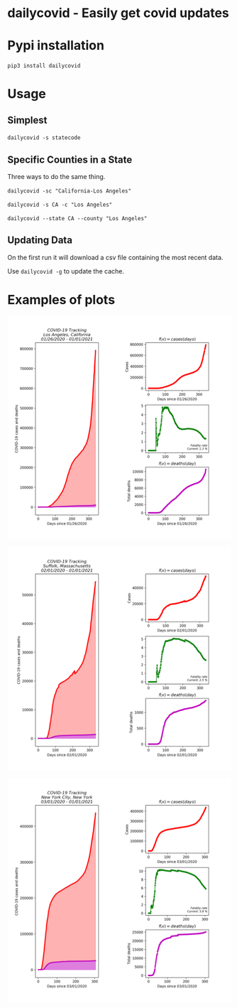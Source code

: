 # dailycovid - Easily get covid updates

# Pypi installation
`pip3 install dailycovid`

# Usage


## Simplest

`dailycovid -s statecode`

## Specific Counties in a State

Three ways to do the same thing.

`dailycovid -sc "California-Los Angeles"`

`dailycovid -s CA -c "Los Angeles"`

`dailycovid --state CA --county "Los Angeles"`

## Updating Data

On the first run it will download a csv file containing the most recent data.


Use `dailycovid -g` to update the cache.


# Examples of plots

![image](https://raw.githubusercontent.com/Fitzy1293/daily-covid/master/examples/plots_los-angeles_california.png)

![image](https://raw.githubusercontent.com/Fitzy1293/daily-covid/master/examples/plots_suffolk_massachusetts.png)   

![image](https://raw.githubusercontent.com/Fitzy1293/daily-covid/master/examples/plots_new-york-city_new-york.png)
